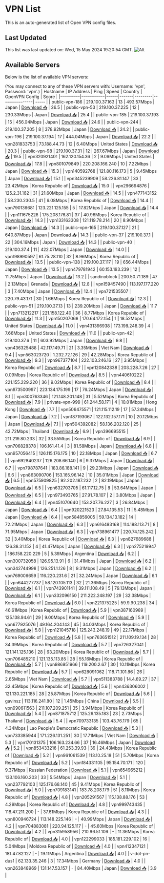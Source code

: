 # VPN List

This is an auto-generated list of Open VPN config files.

## Last Updated

This list was last updated on: Wed, 15 May 2024 19:20:54 GMT.
![Alt](https://repobeats.axiom.co/api/embed/186b98318ef1479477931607c1ad7d823f12451f.svg "Repobeats analytics image")

## Available Servers

Below is the list of available VPN servers:

(You may connect to any of these VPN servers with: Username: 'vpn', Password: 'vpn'.)
| Hostname | IP Address | Ping | Speed | Country | OpenVPN Config | Score |
|----------|------------|------|-------|---------|----------------| ----- |
| public-vpn-186 | 219.100.37.163 | 13 | 493.57Mbps | Japan | [Download 📥](./configs/server_0_JP.ovpn) | 26.5 |
| public-vpn-53 | 219.100.37.225 | 12 | 230.33Mbps | Japan | [Download 📥](./configs/server_1_JP.ovpn) | 25.4 |
| public-vpn-185 | 219.100.37.193 | 15 | 456.04Mbps | Japan | [Download 📥](./configs/server_2_JP.ovpn) | 24.6 |
| public-vpn-244 | 219.100.37.205 | 8 | 378.92Mbps | Japan | [Download 📥](./configs/server_3_JP.ovpn) | 24.2 |
| public-vpn-196 | 219.100.37.194 | 17 | 444.04Mbps | Japan | [Download 📥](./configs/server_4_JP.ovpn) | 22.2 |
| vpn281833753 | 73.188.44.73 | 12 | 6.40Mbps | United States | [Download 📥](./configs/server_5_US.ovpn) | 20.3 |
| public-vpn-98 | 219.100.37.31 | 12 | 267.67Mbps | Japan | [Download 📥](./configs/server_6_JP.ovpn) | 19.5 |
| vpn320921401 | 162.120.154.36 | 2 | 9.09Mbps | United States | [Download 📥](./configs/server_7_US.ovpn) | 17.8 |
| vpn801079849 | 220.208.166.240 | 10 | 7.22Mbps | Japan | [Download 📥](./configs/server_8_JP.ovpn) | 15.3 |
| vpn140592768 | 121.80.116.173 | 5 | 9.45Mbps | Japan | [Download 📥](./configs/server_9_JP.ovpn) | 15.1 |
| vpn345239909 | 58.226.81.147 | 33 | 23.42Mbps | Korea Republic of | [Download 📥](./configs/server_10_KR.ovpn) | 15.0 |
| vpn296694876 | 125.2.31.162 | 31 | 21.60Mbps | Japan | [Download 📥](./configs/server_11_JP.ovpn) | 14.5 |
| vpn477143152 | 58.230.230.5 | 41 | 6.08Mbps | Korea Republic of | [Download 📥](./configs/server_12_KR.ovpn) | 14.4 |
| vpn790136681 | 123.221.125.155 | 5 | 17.82Mbps | Japan | [Download 📥](./configs/server_13_JP.ovpn) | 14.4 |
| vpn111675228 | 175.208.176.81 | 37 | 40.96Mbps | Korea Republic of | [Download 📥](./configs/server_14_KR.ovpn) | 14.3 |
| vpn133163308 | 121.119.78.214 | 20 | 8.90Mbps | Japan | [Download 📥](./configs/server_15_JP.ovpn) | 14.3 |
| public-vpn-165 | 219.100.37.127 | 21 | 640.87Mbps | Japan | [Download 📥](./configs/server_16_JP.ovpn) | 14.3 |
| public-vpn-37 | 219.100.37.1 | 22 | 304.16Mbps | Japan | [Download 📥](./configs/server_17_JP.ovpn) | 14.3 |
| public-vpn-40 | 219.100.37.4 | 11 | 422.07Mbps | Japan | [Download 📥](./configs/server_18_JP.ovpn) | 14.0 |
| vpn198990597 | 61.75.28.110 | 32 | 8.96Mbps | Korea Republic of | [Download 📥](./configs/server_19_KR.ovpn) | 13.5 |
| public-vpn-138 | 219.100.37.117 | 19 | 656.44Mbps | Japan | [Download 📥](./configs/server_20_JP.ovpn) | 13.5 |
| vpn479781942 | 60.153.193.239 | 12 | 11.75Mbps | Japan | [Download 📥](./configs/server_21_JP.ovpn) | 13.2 |
| sandinoblock | 200.50.71.189 | 47 | 2.13Mbps | Grenada | [Download 📥](./configs/server_22_GD.ovpn) | 12.6 |
| vpn159457490 | 113.197.177.220 | 3 | 7.40Mbps | Japan | [Download 📥](./configs/server_23_JP.ovpn) | 12.4 |
| vpn721535507 | 220.79.43.171 | 30 | 1.66Mbps | Korea Republic of | [Download 📥](./configs/server_24_KR.ovpn) | 12.3 |
| public-vpn-51 | 219.100.37.13 | 13 | 239.20Mbps | Japan | [Download 📥](./configs/server_25_JP.ovpn) | 11.7 |
| vpn713212217 | 221.158.122.40 | 36 | 8.77Mbps | Korea Republic of | [Download 📥](./configs/server_26_KR.ovpn) | 11.3 |
| vpn150207068 | 170.64.172.154 | 1 | 18.52Mbps | United States | [Download 📥](./configs/server_27_US.ovpn) | 11.0 |
| vpn431396938 | 173.198.248.39 | 4 | 7.66Mbps | United States | [Download 📥](./configs/server_28_US.ovpn) | 11.0 |
| public-vpn-42 | 219.100.37.6 | 11 | 603.92Mbps | Japan | [Download 📥](./configs/server_29_JP.ovpn) | 9.8 |
| vpn436325488 | 42.117.149.71 | 21 | 3.35Mbps | Viet Nam | [Download 📥](./configs/server_30_VN.ovpn) | 9.4 |
| vpn563023720 | 1.232.72.126 | 29 | 42.28Mbps | Korea Republic of | [Download 📥](./configs/server_31_KR.ovpn) | 9.3 |
| vpn967377104 | 222.103.246.16 | 27 | 3.95Mbps | Korea Republic of | [Download 📥](./configs/server_32_KR.ovpn) | 8.7 |
| vpn120842338 | 203.228.7.26 | 27 | 0.09Mbps | Korea Republic of | [Download 📥](./configs/server_33_KR.ovpn) | 8.5 |
| vpn440610222 | 221.155.229.220 | 36 | 9.02Mbps | Korea Republic of | [Download 📥](./configs/server_34_KR.ovpn) | 8.4 |
| vpn973500997 | 223.134.175.199 | 17 | 76.24Mbps | Japan | [Download 📥](./configs/server_35_JP.ovpn) | 8.1 |
| vpn300763346 | 121.148.201.148 | 31 | 5.52Mbps | Korea Republic of | [Download 📥](./configs/server_36_KR.ovpn) | 7.9 |
| private-vpn-999 | 61.244.58.171 | 4 | 10.01Mbps | Hong Kong | [Download 📥](./configs/server_37_HK.ovpn) | 7.7 |
| vpn506475571 | 121.115.112.19 | 17 | 57.24Mbps | Japan | [Download 📥](./configs/server_38_JP.ovpn) | 7.2 |
| vpn187193067 | 122.132.157.171 | 10 | 20.12Mbps | Japan | [Download 📥](./configs/server_39_JP.ovpn) | 7.1 |
| vpn504392082 | 58.136.202.120 | 25 | 42.72Mbps | Thailand | [Download 📥](./configs/server_40_TH.ovpn) | 6.9 |
| vpn396695515 | 211.219.80.233 | 32 | 33.55Mbps | Korea Republic of | [Download 📥](./configs/server_41_KR.ovpn) | 6.9 |
| vpn706828378 | 106.161.41.4 | 3 | 81.58Mbps | Japan | [Download 📥](./configs/server_42_JP.ovpn) | 6.8 |
| vpn957056415 | 126.115.176.175 | 10 | 22.18Mbps | Japan | [Download 📥](./configs/server_43_JP.ovpn) | 6.7 |
| vpn692840237 | 126.208.66.140 | 6 | 9.37Mbps | Japan | [Download 📥](./configs/server_44_JP.ovpn) | 6.7 |
| vpn798787641 | 183.86.188.141 | 9 | 29.23Mbps | Japan | [Download 📥](./configs/server_45_JP.ovpn) | 6.6 |
| vpn863090706 | 153.165.96.142 | 10 | 35.01Mbps | Japan | [Download 📥](./configs/server_46_JP.ovpn) | 6.5 |
| vpn575909825 | 92.202.187.232 | 2 | 82.19Mbps | Japan | [Download 📥](./configs/server_47_JP.ovpn) | 6.5 |
| vpn632703705 | 61.117.12.75 | 8 | 53.64Mbps | Japan | [Download 📥](./configs/server_48_JP.ovpn) | 6.5 |
| vpn973493765 | 27.91.78.107 | 2 | 3.80Mbps | Japan | [Download 📥](./configs/server_49_JP.ovpn) | 6.4 |
| vpn451070640 | 153.207.76.227 | 3 | 26.84Mbps | Japan | [Download 📥](./configs/server_50_JP.ovpn) | 6.4 |
| vpn920221523 | 27.84.135.53 | 11 | 5.48Mbps | Japan | [Download 📥](./configs/server_51_JP.ovpn) | 6.4 |
| vpn584856005 | 59.134.13.182 | 14 | 72.21Mbps | Japan | [Download 📥](./configs/server_52_JP.ovpn) | 6.3 |
| vpn616483168 | 114.188.113.71 | 8 | 71.95Mbps | Japan | [Download 📥](./configs/server_53_JP.ovpn) | 6.3 |
| vpn738961477 | 220.74.125.242 | 32 | 3.40Mbps | Korea Republic of | [Download 📥](./configs/server_54_KR.ovpn) | 6.3 |
| vpn827689688 | 126.38.31.152 | 4 | 41.47Mbps | Japan | [Download 📥](./configs/server_55_JP.ovpn) | 6.3 |
| vpn275219947 | 186.158.220.229 | 5 | 5.39Mbps | Argentina | [Download 📥](./configs/server_56_AR.ovpn) | 6.2 |
| vpn300732058 | 126.95.13.91 | 6 | 31.41Mbps | Japan | [Download 📥](./configs/server_57_JP.ovpn) | 6.2 |
| vpn342744998 | 126.251.1.126 | 8 | 9.31Mbps | Japan | [Download 📥](./configs/server_58_JP.ovpn) | 6.2 |
| vpn769006659 | 116.220.231.6 | 21 | 32.24Mbps | Japan | [Download 📥](./configs/server_59_JP.ovpn) | 6.1 |
| vpn644277737 | 58.120.105.113 | 32 | 21.36Mbps | Korea Republic of | [Download 📥](./configs/server_60_KR.ovpn) | 6.1 |
| vpn743901141 | 39.111.108.49 | 5 | 79.13Mbps | Japan | [Download 📥](./configs/server_61_JP.ovpn) | 6.1 |
| vpn332096150 | 211.222.248.197 | 29 | 32.38Mbps | Korea Republic of | [Download 📥](./configs/server_62_KR.ovpn) | 6.0 |
| vpn221375225 | 59.9.90.238 | 34 | 46.61Mbps | Korea Republic of | [Download 📥](./configs/server_63_KR.ovpn) | 5.9 |
| vpn387160989 | 125.138.94.61 | 29 | 9.00Mbps | Korea Republic of | [Download 📥](./configs/server_64_KR.ovpn) | 5.9 |
| vpn677925076 | 49.164.204.143 | 45 | 34.03Mbps | Korea Republic of | [Download 📥](./configs/server_65_KR.ovpn) | 5.8 |
| vpn121045718 | 125.243.248.19 | 49 | 22.17Mbps | Korea Republic of | [Download 📥](./configs/server_66_KR.ovpn) | 5.8 |
| vpn763651512 | 211.109.19.134 | 28 | 34.39Mbps | Korea Republic of | [Download 📥](./configs/server_67_KR.ovpn) | 5.7 |
| vpn726327041 | 121.141.125.136 | 28 | 63.20Mbps | Korea Republic of | [Download 📥](./configs/server_68_KR.ovpn) | 5.7 |
| vpn706485210 | 121.135.113.85 | 28 | 55.16Mbps | Korea Republic of | [Download 📥](./configs/server_69_KR.ovpn) | 5.7 |
| vpn986951966 | 119.200.2.67 | 30 | 10.11Mbps | Korea Republic of | [Download 📥](./configs/server_70_KR.ovpn) | 5.7 |
| vpn628091062 | 118.71.101.86 | 26 | 2.65Mbps | Viet Nam | [Download 📥](./configs/server_71_VN.ovpn) | 5.7 |
| vpn511383788 | 14.4.69.27 | 37 | 32.45Mbps | Korea Republic of | [Download 📥](./configs/server_72_KR.ovpn) | 5.6 |
| vpn436306002 | 121.130.221.185 | 28 | 25.87Mbps | Korea Republic of | [Download 📥](./configs/server_73_KR.ovpn) | 5.6 |
| gavinsz | 113.116.241.80 | 12 | 1.45Mbps | China | [Download 📥](./configs/server_74_CN.ovpn) | 5.5 |
| vpn990611563 | 211.107.209.251 | 35 | 3.94Mbps | Korea Republic of | [Download 📥](./configs/server_75_KR.ovpn) | 5.4 |
| vpn871875712 | 125.26.135.183 | 23 | 2.73Mbps | Thailand | [Download 📥](./configs/server_76_TH.ovpn) | 5.4 |
| vpn709733135 | 103.43.76.179 | 65 | 4.34Mbps | Lao People's Democratic Republic | [Download 📥](./configs/server_77_LA.ovpn) | 5.3 |
| vpn733385944 | 171.226.131.251 | 30 | 17.71Mbps | Viet Nam | [Download 📥](./configs/server_78_VN.ovpn) | 5.3 |
| vpn170131375 | 106.163.234.66 | 37 | 16.46Mbps | Japan | [Download 📥](./configs/server_79_JP.ovpn) | 5.2 |
| vpn853433216 | 61.253.39.93 | 39 | 24.43Mbps | Korea Republic of | [Download 📥](./configs/server_80_KR.ovpn) | 5.2 |
| vpn961061539 | 113.10.25.18 | 51 | 5.70Mbps | Korea Republic of | [Download 📥](./configs/server_81_KR.ovpn) | 5.2 |
| vpn184331105 | 95.154.70.171 | 120 | 9.37Mbps | Russian Federation | [Download 📥](./configs/server_82_RU.ovpn) | 5.1 |
| vpn654965212 | 133.106.160.203 | 33 | 5.54Mbps | Japan | [Download 📥](./configs/server_83_JP.ovpn) | 5.1 |
| vpn237792103 | 125.176.68.140 | 45 | 9.41Mbps | Korea Republic of | [Download 📥](./configs/server_84_KR.ovpn) | 5.0 |
| vpn709183141 | 183.78.208.179 | 51 | 8.11Mbps | Korea Republic of | [Download 📥](./configs/server_85_KR.ovpn) | 4.8 |
| vpn205291567 | 115.138.88.176 | 53 | 4.29Mbps | Korea Republic of | [Download 📥](./configs/server_86_KR.ovpn) | 4.8 |
| vpn999743435 | 118.47.211.200 | - | 37.61Mbps | Korea Republic of | [Download 📥](./configs/server_87_KR.ovpn) | 4.3 |
| vpn800946724 | 113.148.225.146 | - | 40.99Mbps | Japan | [Download 📥](./configs/server_88_JP.ovpn) | 4.2 |
| vpn704883081 | 220.94.125.117 | - | 45.60Mbps | Korea Republic of | [Download 📥](./configs/server_89_KR.ovpn) | 4.2 |
| vpn315958956 | 210.96.51.106 | - | 11.36Mbps | Korea Republic of | [Download 📥](./configs/server_90_KR.ovpn) | 4.0 |
| vpn122299033 | 185.181.229.102 | 16 | 5.04Mbps | Moldova Republic of | [Download 📥](./configs/server_91_MD.ovpn) | 4.0 |
| vpn412347121 | 181.47.82.127 | - | 19.11Mbps | Argentina | [Download 📥](./configs/server_92_AR.ovpn) | 4.0 |
| v-dot-pn-dus1 | 62.133.35.246 | 3 | 17.34Mbps | Germany | [Download 📥](./configs/server_93_DE.ovpn) | 4.0 |
| vpn263848969 | 131.147.53.157 | - | 84.40Mbps | Japan | [Download 📥](./configs/server_94_JP.ovpn) | 3.9 |
